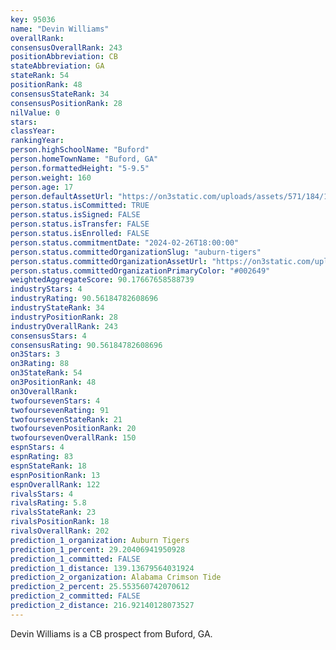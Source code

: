 ```yaml
---
key: 95036
name: "Devin Williams"
overallRank: 
consensusOverallRank: 243
positionAbbreviation: CB
stateAbbreviation: GA
stateRank: 54
positionRank: 48
consensusStateRank: 34
consensusPositionRank: 28
nilValue: 0
stars: 
classYear: 
rankingYear: 
person.highSchoolName: "Buford"
person.homeTownName: "Buford, GA"
person.formattedHeight: "5-9.5"
person.weight: 160
person.age: 17
person.defaultAssetUrl: "https://on3static.com/uploads/assets/571/184/184571.png"
person.status.isCommitted: TRUE
person.status.isSigned: FALSE
person.status.isTransfer: FALSE
person.status.isEnrolled: FALSE
person.status.commitmentDate: "2024-02-26T18:00:00"
person.status.committedOrganizationSlug: "auburn-tigers"
person.status.committedOrganizationAssetUrl: "https://on3static.com/uploads/assets/732/149/149732.svg"
person.status.committedOrganizationPrimaryColor: "#002649"
weightedAggregateScore: 90.17667658588739
industryStars: 4
industryRating: 90.56184782608696
industryStateRank: 34
industryPositionRank: 28
industryOverallRank: 243
consensusStars: 4
consensusRating: 90.56184782608696
on3Stars: 3
on3Rating: 88
on3StateRank: 54
on3PositionRank: 48
on3OverallRank: 
twofoursevenStars: 4
twofoursevenRating: 91
twofoursevenStateRank: 21
twofoursevenPositionRank: 20
twofoursevenOverallRank: 150
espnStars: 4
espnRating: 83
espnStateRank: 18
espnPositionRank: 13
espnOverallRank: 122
rivalsStars: 4
rivalsRating: 5.8
rivalsStateRank: 23
rivalsPositionRank: 18
rivalsOverallRank: 202
prediction_1_organization: Auburn Tigers
prediction_1_percent: 29.20406941950928
prediction_1_committed: FALSE
prediction_1_distance: 139.13679564031924
prediction_2_organization: Alabama Crimson Tide
prediction_2_percent: 25.553560742070612
prediction_2_committed: FALSE
prediction_2_distance: 216.92140128073527
---
```

Devin Williams is a CB prospect from Buford, GA.